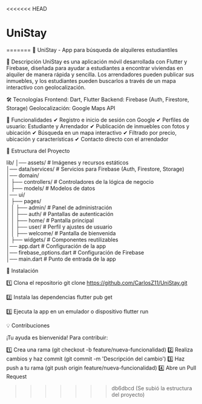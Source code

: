 <<<<<<< HEAD
# UniStay
=======
🏡 UniStay - App para búsqueda de alquileres estudiantiles

📌 Descripción
UniStay es una aplicación móvil desarrollada con Flutter y Firebase, diseñada para ayudar a estudiantes a encontrar viviendas en alquiler de manera rápida y sencilla. Los arrendadores pueden publicar sus inmuebles, y los estudiantes pueden buscarlos a través de un mapa interactivo con geolocalización.

🛠 Tecnologías
Frontend: Dart, Flutter
Backend: Firebase (Auth, Firestore, Storage)
Geolocalización: Google Maps API

🎯 Funcionalidades
✔ Registro e inicio de sesión con Google
✔ Perfiles de usuario: Estudiante y Arrendador
✔ Publicación de inmuebles con fotos y ubicación
✔ Búsqueda en un mapa interactivo
✔ Filtrado por precio, ubicación y características
✔ Contacto directo con el arrendador

📂 Estructura del Proyecto

lib/
│── assets/                # Imágenes y recursos estáticos  
│── data/services/         # Servicios para Firebase (Auth, Firestore, Storage)  
│── domain/  
│   ├── controllers/       # Controladores de la lógica de negocio  
│   ├── models/            # Modelos de datos  
│── ui/  
│   ├── pages/  
│   │   ├── admin/         # Panel de administración  
│   │   ├── auth/          # Pantallas de autenticación  
│   │   ├── home/          # Pantalla principal  
│   │   ├── user/          # Perfil y ajustes de usuario  
│   │   ├── welcome/       # Pantalla de bienvenida  
│   ├── widgets/           # Componentes reutilizables  
│── app.dart               # Configuración de la app  
│── firebase_options.dart  # Configuración de Firebase  
│── main.dart              # Punto de entrada de la app  


🚀 Instalación

1️⃣ Clona el repositorio
git clone https://github.com/CarlosZ11/UniStay.git

2️⃣ Instala las dependencias
flutter pub get

3️⃣ Ejecuta la app en un emulador o dispositivo
flutter run

💡 Contribuciones

¡Tu ayuda es bienvenida! Para contribuir:

1️⃣ Crea una rama (git checkout -b feature/nueva-funcionalidad)
2️⃣ Realiza cambios y haz commit (git commit -m 'Descripción del cambio')
3️⃣ Haz push a tu rama (git push origin feature/nueva-funcionalidad)
4️⃣ Abre un Pull Request
>>>>>>> db6dbcd (Se subió la estructura del proyecto)
